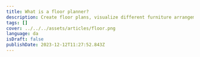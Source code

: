 ```yaml
---
title: What is a floor planner?
description: Create floor plans, visualize different furniture arrangements with various decor styles in one easy-to-use platform.
tags: []
cover: ../../../assets/articles/floor.png
language: da
isDraft: false
publishDate: 2023-12-12T11:27:52.843Z
---
```

